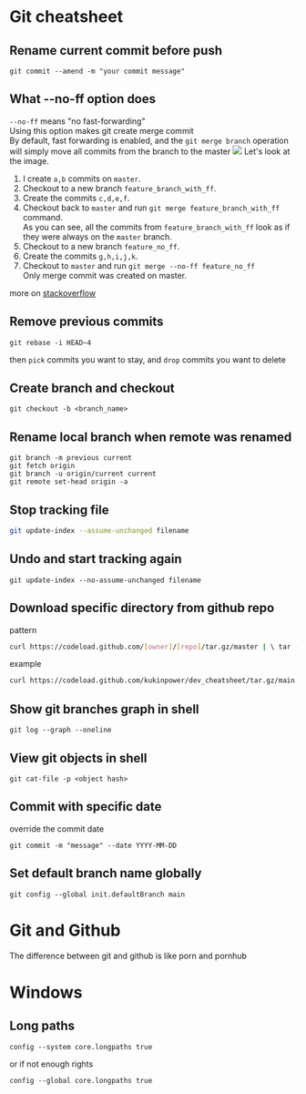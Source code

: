 # Git cheatsheet

## Rename current commit before push
```
git commit --amend -m "your commit message"
```

## What --no-ff option does
`--no-ff` means "no fast-forwarding"  
Using this option makes git create merge commit  
By default, fast forwarding is enabled, and the `git merge branch` operation will simply move all commits from the branch to the master
<img src="img/git/no-ff.jpg">
Let's look at the image.
1. I create `a,b` commits on `master`.
2. Checkout to a new branch `feature_branch_with_ff`.
3. Create the commits `c,d,e,f`.
4. Checkout back to `master` and run `git merge feature_branch_with_ff` command.  
As you can see, all the commits from `feature_branch_with_ff` look as if they were always on the `master` branch.  
5. Checkout to a new branch `feature_no_ff`.
6. Create the commits `g,h,i,j,k`.
7. Checkout to `master` and run `git merge --no-ff feature_no_ff`  
Only merge commit was created on master. 

more on [stackoverflow](https://stackoverflow.com/questions/9069061/what-is-the-difference-between-git-merge-and-git-merge-no-ff)

## Remove previous commits
```
git rebase -i HEAD~4
```
then `pick` commits you want to stay, and `drop` commits you want to delete

## Create branch and checkout
```
git checkout -b <branch_name>
```

## Rename local branch when remote was renamed
```
git branch -m previous current
git fetch origin
git branch -u origin/current current
git remote set-head origin -a
```

## Stop tracking file
```bash
git update-index --assume-unchanged filename
```

## Undo and start tracking again
```
git update-index --no-assume-unchanged filename
```

## Download specific directory from github repo
pattern
```bash
curl https://codeload.github.com/[owner]/[repo]/tar.gz/master | \ tar -xz --strip=2 [repo]-master/[folder_path]
```

example
```bash
curl https://codeload.github.com/kukinpower/dev_cheatsheet/tar.gz/main | tar -xz --strip=2 dev_cheatsheet-main/img
```

## Show git branches graph in shell
```
git log --graph --oneline
```

## View git objects in shell
```
git cat-file -p <object hash>
```

## Commit with specific date
override the commit date
```
git commit -m "message" --date YYYY-MM-DD
```

## Set default branch name globally
```
git config --global init.defaultBranch main
```

# Git and Github
The difference between git and github is like porn and pornhub

# Windows
## Long paths
```
config --system core.longpaths true
```
or if not enough rights
```
config --global core.longpaths true
```
